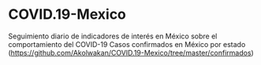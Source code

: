 # COVID.19-Mexico
 Seguimiento diario de indicadores de interés en México sobre el comportamiento del COVID-19
Casos confirmados en México por estado (https://github.com/Akolwakan/COVID.19-Mexico/tree/master/confirmados)
